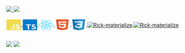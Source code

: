  <div>
  <a href="https://github.com/Rickson298">
  <img height="180em" src="https://github-readme-stats.vercel.app/api?username=Rickson298&show_icons=true&theme=dracula&include_all_commits=true&count_private=true"/>
  <img height="180em" src="https://github-readme-stats.vercel.app/api/top-langs/?username=Rickson298&layout=compact&langs_count=7&theme=dracula"/>
</div>
<div style="display: inline_block"><br>
   <img align="center" alt="Rick-Js" height="30" width="40" src="https://raw.githubusercontent.com/devicons/devicon/master/icons/javascript/javascript-plain.svg">
  <img align="center" alt="Rick-Ts" height="30" width="40" src="https://raw.githubusercontent.com/devicons/devicon/master/icons/typescript/typescript-plain.svg">
  <img align="center" alt="Rick-React" height="30" width="40" src="https://raw.githubusercontent.com/devicons/devicon/master/icons/react/react-original.svg">
  <img align="center" alt="Rick-HTML" height="30" width="40" src="https://raw.githubusercontent.com/devicons/devicon/master/icons/html5/html5-original.svg">
  <img align="center" alt="Rick-CSS" height="30" width="40" src="https://raw.githubusercontent.com/devicons/devicon/master/icons/css3/css3-original.svg">

  <img align="center" alt="Rick-materialize" height="30" width="50" src="https://seeklogo.com/images/M/materialize-logo-0FCAD8A6F8-seeklogo.com.png">

  <img align="center" alt="Rick-materialize" height="30" width="40" src="Rickson298/capa.gif">
  
</div>
  
  ##
 
<div> 

  <a href = "mailto:rickson.patrick13@gmail.com"><img src="https://img.shields.io/badge/Gmail-D14836?style=for-the-badge&logo=gmail&logoColor=white" target="_blank"></a>
  <a href="https://www.linkedin.com/in/rickson-oliveira-dev/" target="_blank"><img src="https://img.shields.io/badge/LinkedIn-0077B5?style=for-the-badge&logo=linkedin&logoColor=white" target="_blank"></a> 

 
 
</div>
